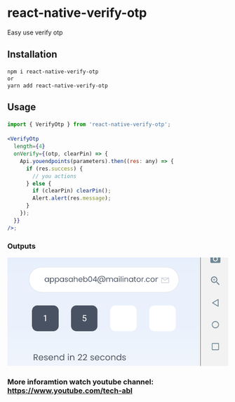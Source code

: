 # react-native-verify-otp

Easy use verify otp

## Installation

```
npm i react-native-verify-otp
or
yarn add react-native-verify-otp
```

## Usage

```jsx
import { VerifyOtp } from 'react-native-verify-otp';

<VerifyOtp
  length={4}
  onVerify={(otp, clearPin) => {
    Api.youendpoints(parameters).then((res: any) => {
      if (res.success) {
        // you actions
      } else {
        if (clearPin) clearPin();
        Alert.alert(res.message);
      }
    });
  }}
/>;
```

### Outputs   

<img src="https://github.com/appasaheb4/react-native-verify-otp/blob/master/assets/otp.png">

### More inforamtion watch youtube channel: https://www.youtube.com/tech-abl
